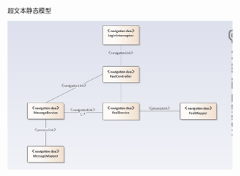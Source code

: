 超文本静态模型

![image](https://github.com/Tiejingwu/XDU2020webpro/blob/master/img/%E8%B6%85%E6%96%87%E6%9C%AC%E9%9D%99%E6%80%81%E5%BB%BA%E6%A8%A1.png)
